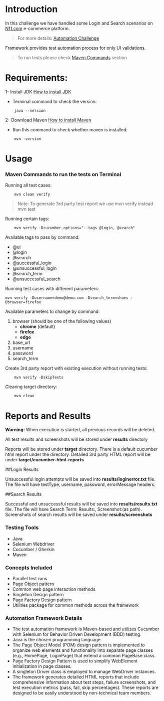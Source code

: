 # Introduction

In this challenge we have handled some Login and Search scenarios on [N11.com](https://www.n11.com/) e-commerce platform.
>For more details: [Automation Challenge](Senior_QA_Engineer_-_Test_Automation_Challenge.pdf)

Framework provides test automation process for only UI validations.

>To run tests please check [Maven Commands](#maven-commands-to-run-the-tests-on-terminal) section

# Requirements:

1- Install JDK [How to install JDK](https://docs.oracle.com/en/java/javase/20/install/installation-jdk-microsoft-windows-platforms.html) 
-   Terminal command to check the version:

```
    java --version
```


2- Download Maven [How to install Maven](https://maven.apache.org/install.html)

- Run this command to check whether maven is installed: 

```
    mvn -version
```


# Usage 
### Maven Commands to run the tests on Terminal

Running all test cases:

```
    mvn clean verify
```

>Note: To generate 3rd party test report we use mvn verify instead mvn test

Running certain tags:

```
    mvn verify -Dcucumber.options="--tags @login, @search"
```

Available tags to pass by command:
- @ui
- @login
- @search
- @successful_login
- @unsuccessful_login
- @search_term
- @unsuccessful_search

Running test cases with different parameters:

```
mvn verify -Dusername=demo@demo.com -Dsearch_term=shoes -Dbrowser=firefox
```

Available parameters to change by command:
1.  browser (should be one of the following values)
    - <b>chrome</b> (default)
    - <b>firefox</b>
    - <b>edge</b>
2.  base_url
3.  username
4.  password
5.  search_term

Create 3rd party report with existing execution without running tests:

```
    mvn verify -DskipTests
```

Clearing target directory:

```
    mvn clean
```

# Reports and Results

**Warning:** When execution is started, all previous records will be deleted.

All test results and screenshots will be stored under <b>results</b> directory

Reports will be stored under <b>target</b> directory. There is a default cucumber html report under the directory. Detailed 3rd party HTML report will be under <b>target/cucumber-html-reports</b>

##Login Results

Unsuccessful login attempts will be saved into <b>results/loginerror.txt</b> file. The file will have testType, username, password, errorMessage headers.

##Search Results

Successful and unsuccessful results will be saved into  <b>results/results.txt</b> file. The file will have Search Term:<term>
Results:, Screenshot:(as path). Screenshots of search results will be saved under <b>results/screenshots</b>

### Testing Tools

- Java
- Selenium Webdriver
- Cucumber / Gherkin
- Maven

### Concepts Included

- Parallel test runs
- Page Object pattern
- Common web page interaction methods
- Singleton Design pattern
- Page Factory Design pattern
- Utilities package for common methods across the framework

### Automation Framework Details

-   The test automation framework is Maven-based and utilizes Cucumber with Selenium for Behavior Driven Development (BDD) testing.
-   Java is the chosen programming language.
-   The Page Object Model (POM) design pattern is implemented to organize web elements and functionality into separate page classes (e.g., HomePage, LoginPage) that extend a common PageBase class.
-   Page Factory Design Pattern is used to simplify WebElement initialization in page classes.
-   A singleton Driver class is employed to manage WebDriver instances.
-   The framework generates detailed HTML reports that include comprehensive information about test steps, failure screenshots, and test execution metrics (pass, fail, skip percentages). These reports are designed to be easily understood by non-technical team members.




